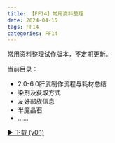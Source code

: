 ```yaml
---
title: 【FF14】常用资料整理
date: 2024-04-15
tags: FF14
categories: FF14
---
```


常用资料整理试作版本，不定期更新。

<!--more-->

当前目录：
- 2.0-6.0肝武制作流程与耗材总结
- 染剂及获取方式
- 友好部族信息
- 半魔晶石
- ……

<a href="/myBlogIT/download/FF14/FFXIV信息存档_v0.1.html" download>► 下载 (v0.1)</a>